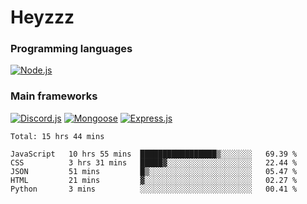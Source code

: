 # Heyzzz  

### Programming languages  

[![Node.js](https://img.shields.io/badge/-Node.js-262626?style=for-the-badge)](https://nodejs.org/ru)

### Main frameworks

[![Discord.js](https://img.shields.io/badge/-Discord.js-262626?style=for-the-badge)](https://www.npmjs.com/package/discord.js) [![Mongoose](https://img.shields.io/badge/-Mongoose-262626?style=for-the-badge)](https://www.npmjs.com/package/mongoose) [![Express.js](https://img.shields.io/badge/-Express.js-262626?style=for-the-badge)](https://www.npmjs.com/package/express)
<!--START_SECTION:waka-->
```text
Total: 15 hrs 44 mins

JavaScript   10 hrs 55 mins  █████████████████▒░░░░░░░   69.39 % 
CSS          3 hrs 31 mins   █████▓░░░░░░░░░░░░░░░░░░░   22.44 % 
JSON         51 mins         █▒░░░░░░░░░░░░░░░░░░░░░░░   05.47 % 
HTML         21 mins         ▓░░░░░░░░░░░░░░░░░░░░░░░░   02.27 % 
Python       3 mins          ░░░░░░░░░░░░░░░░░░░░░░░░░   00.41 % 
```
<!--END_SECTION:waka-->
